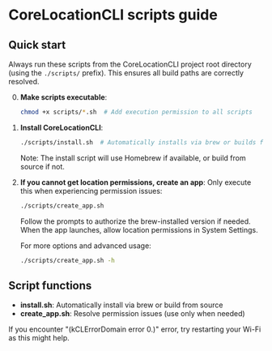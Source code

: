 # CoreLocationCLI scripts guide

## Quick start

Always run these scripts from the CoreLocationCLI project root directory (using the `./scripts/` prefix). This ensures all build paths are correctly resolved.

0. **Make scripts executable**:

   ```bash
   chmod +x scripts/*.sh  # Add execution permission to all scripts
   ```

1. **Install CoreLocationCLI**:

   ```bash
   ./scripts/install.sh  # Automatically installs via brew or builds from source
   ```

   Note: The install script will use Homebrew if available, or build from source if not.

2. **If you cannot get location permissions, create an app**:
   Only execute this when experiencing permission issues:

   ```bash
   ./scripts/create_app.sh
   ```

   Follow the prompts to authorize the brew-installed version if needed.
   When the app launches, allow location permissions in System Settings.

   For more options and advanced usage:

   ```bash
   ./scripts/create_app.sh -h
   ```

## Script functions

- **install.sh**: Automatically install via brew or build from source
- **create_app.sh**: Resolve permission issues (use only when needed)

If you encounter "(kCLErrorDomain error 0.)" error, try restarting your Wi-Fi as this might help.
